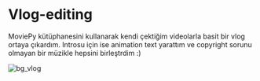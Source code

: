 # Vlog-editing
MoviePy kütüphanesini kullanarak kendi çektiğim videolarla basit bir vlog ortaya çıkardım.
Introsu için ise animation text yarattım ve copyright sorunu olmayan bir müzikle hepsini birleştrdim :)



![bg_vlog](https://user-images.githubusercontent.com/46713210/226184423-d8bc5526-d667-4c8e-b25a-d6ef9c2c3579.gif)
